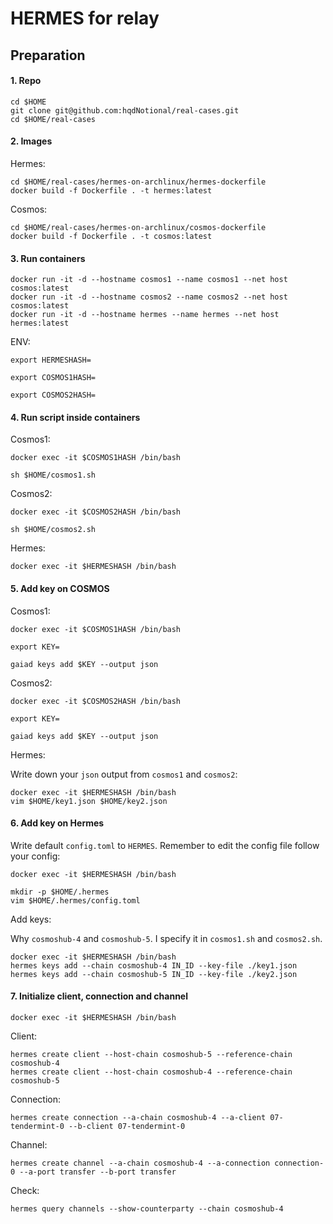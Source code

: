 # HERMES for relay

## Preparation
#### 1. Repo
```
cd $HOME
git clone git@github.com:hqdNotional/real-cases.git
cd $HOME/real-cases
```

#### 2. Images
Hermes:
```
cd $HOME/real-cases/hermes-on-archlinux/hermes-dockerfile
docker build -f Dockerfile . -t hermes:latest
```
Cosmos:
```
cd $HOME/real-cases/hermes-on-archlinux/cosmos-dockerfile
docker build -f Dockerfile . -t cosmos:latest
```

#### 3. Run containers
```
docker run -it -d --hostname cosmos1 --name cosmos1 --net host cosmos:latest
docker run -it -d --hostname cosmos2 --name cosmos2 --net host cosmos:latest
docker run -it -d --hostname hermes --name hermes --net host hermes:latest
```
ENV:
```
export HERMESHASH=
```
```
export COSMOS1HASH=
```
```
export COSMOS2HASH=
```

#### 4. Run script inside containers
Cosmos1:
```
docker exec -it $COSMOS1HASH /bin/bash
```
```
sh $HOME/cosmos1.sh
```
Cosmos2:
```
docker exec -it $COSMOS2HASH /bin/bash
```
```
sh $HOME/cosmos2.sh
```
Hermes:
```
docker exec -it $HERMESHASH /bin/bash
```
#### 5. Add key on COSMOS
Cosmos1:
```
docker exec -it $COSMOS1HASH /bin/bash
```
```
export KEY=
```
```
gaiad keys add $KEY --output json
```

Cosmos2:
```
docker exec -it $COSMOS2HASH /bin/bash
```
```
export KEY=
```
```
gaiad keys add $KEY --output json
```

Hermes:

Write down your `json` output from `cosmos1` and `cosmos2`:
```
docker exec -it $HERMESHASH /bin/bash
vim $HOME/key1.json $HOME/key2.json 
```
#### 6. Add key on Hermes
Write default `config.toml` to `HERMES`. Remember to edit the config file follow your config:

```
docker exec -it $HERMESHASH /bin/bash
```
```
mkdir -p $HOME/.hermes
vim $HOME/.hermes/config.toml
```
Add keys:

Why `cosmoshub-4` and `cosmoshub-5`. I specify it in `cosmos1.sh` and `cosmos2.sh`.
```
docker exec -it $HERMESHASH /bin/bash
hermes keys add --chain cosmoshub-4 IN_ID --key-file ./key1.json
hermes keys add --chain cosmoshub-5 IN_ID --key-file ./key2.json
```
#### 7. Initialize client, connection and channel
```
docker exec -it $HERMESHASH /bin/bash
```
Client:
```
hermes create client --host-chain cosmoshub-5 --reference-chain cosmoshub-4
hermes create client --host-chain cosmoshub-4 --reference-chain cosmoshub-5
```
Connection:
```
hermes create connection --a-chain cosmoshub-4 --a-client 07-tendermint-0 --b-client 07-tendermint-0
```
Channel:
```
hermes create channel --a-chain cosmoshub-4 --a-connection connection-0 --a-port transfer --b-port transfer
```
Check:
```
hermes query channels --show-counterparty --chain cosmoshub-4
```
